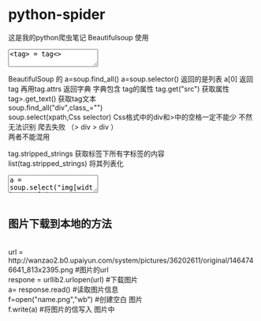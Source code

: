 # python-spider
这是我的python爬虫笔记
Beautifulsoup 使用 </br>
<textarea><tag> = tag<> </textarea></br>
 BeautifulSoup 的 a=soup.find_all() a=soup.selector() 返回的是列表 a[0] 返回tag 再用tag.attrs 返回字典 
字典包含 tag的属性
tag.get("src")  获取属性 </br>
tag>.get_text() 获取tag文本</br>
soup.find_all("div",class_="") </br>
soup.select(xpath,Css selector) Css格式中的div和>中的空格一定不能少 不然无法识别 爬去失败 （>  div  >  div ）  </br>
两者不能混用</br>

tag.stripped_strings 获取标签下所有字标签的内容</br>
list(tag.stripped_strings) 将其列表化</br>
<textarea>a = soup.select("img[width="200"]")</textarea></br>
</br>

<h2>图片下载到本地的方法 </h2></br>
url = http://wanzao2.b0.upaiyun.com/system/pictures/36202611/original/1464746641_813x2395.png      #图片的url</br>
respone = urllib2.urlopen(url)   #下载图片</br>
a= response.read()    #读取图片信息</br>
f=open("name.png","wb")       #创建空白 图片 </br>
f.write(a)          #将图片的信写入 图片中     </br>
